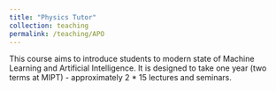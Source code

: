 ```yaml
---
title: "Physics Tutor"
collection: teaching
permalink: /teaching/APO
---
```

This course aims to introduce students to modern state of Machine Learning and Artificial Intelligence. It is designed to take one year (two terms at MIPT) - approximately 2 * 15 lectures and seminars.
